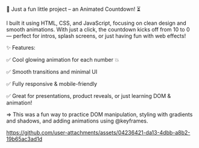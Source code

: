 🚀 Just  a fun little project – an Animated Countdown! ⏳

I built it using HTML, CSS, and JavaScript, focusing on clean design and smooth animations. With just a click, the countdown kicks off from 10 to 0 — perfect for intros, splash screens, or just having fun with web effects!

✨ Features:

✅ Cool glowing animation for each number 💥

✅ Smooth transitions and minimal UI

✅ Fully responsive & mobile-friendly

✅ Great for presentations, product reveals, or just learning DOM & animation!

=> This was a fun way to practice DOM manipulation, styling with gradients and shadows, 
and adding animations using @keyframes.


https://github.com/user-attachments/assets/04236421-da13-4dbb-a8b2-19b65ac3ad1d


